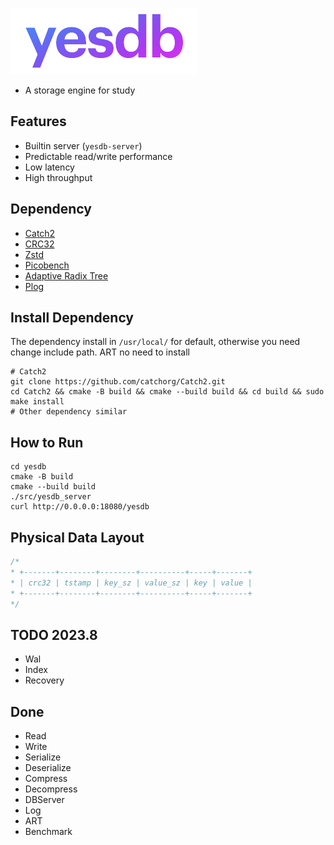 ![yesdb](/logo/yesdb2.png)

- A storage engine for study

## Features

* Builtin server (`yesdb-server`)
* Predictable read/write performance
* Low latency
* High throughput

## Dependency

* [Catch2](https://github.com/catchorg/Catch2)
* [CRC32](https://github.com/google/crc32c)
* [Zstd](https://github.com/facebook/zstd)
* [Picobench](https://github.com/iboB/picobench)
* [Adaptive Radix Tree](https://github.com/rafaelkallis/adaptive-radix-tree)
* [Plog](https://github.com/SergiusTheBest/plog)

## Install Dependency

The dependency install in `/usr/local/` for default, otherwise you need change
include path. ART no need to install

```
# Catch2
git clone https://github.com/catchorg/Catch2.git
cd Catch2 && cmake -B build && cmake --build build && cd build && sudo make install
# Other dependency similar
```

## How to Run

```
cd yesdb
cmake -B build
cmake --build build
./src/yesdb_server
curl http://0.0.0.0:18080/yesdb
```

## Physical Data Layout

```c
/*
* +-------+--------+--------+----------+-----+-------+
* | crc32 | tstamp | key_sz | value_sz | key | value | 
* +-------+--------+--------+----------+-----+-------+
*/
```

## TODO 2023.8

- Wal
- Index
- Recovery

## Done

- Read
- Write
- Serialize
- Deserialize
- Compress
- Decompress
- DBServer
- Log
- ART
- Benchmark
